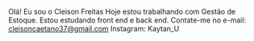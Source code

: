Olá! Eu sou o Cleison Freitas
Hoje estou trabalhando com Gestão de Estoque.
Estou estudando front end e back end.
Contate-me no e-mail: cleisoncaetano37@gmail.com
Instagram: Kaytan_U

